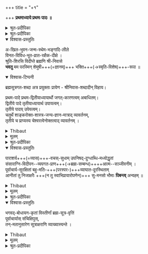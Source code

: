 +++
title = "+१"

+++
**प्रथमाध्याये प्रथमः पादः ॥**

<details><summary>श्रुत-प्रदीपिका</summary>

वरदं द्विरदाद्रिशेखरं  
कमलाया दयितं दयानिधिम् ।  
सकलार्थिजनार्थितप्रदं  
प्रणमामि प्रणतार्तिहारिणम् ॥
</details>

<details><summary>श्रुत-प्रदीपिका</summary>

वेदान्त-सूत्र-भाष्यार्थम्  
आचार्योपासनाच् छृतम् ।  
तद्-गिरा दीपिकेवाहं  
दर्शयिष्ये यथामति ॥
</details>


<details open><summary>विश्वास-प्रस्तुतिः</summary>

अ-खिल-भुवन-जन्म-स्थेम-भङ्गादि-लीले  
विनत-विविध-भूत-व्रात-रक्षैक-दीक्षे ।  
श्रुति-शिरसि विदीप्ते ब्रह्मणि श्री-निवासे  
**भवतु** मम परस्मिन् शेमुषी+++(=ज्ञानम्)+++ भक्ति+++(→स्मृति-विशेष)+++-रूपा ॥
</details>

<details open><summary>विश्वास-टिप्पनी</summary>

ब्रह्मसूत्रगत-शब्दा अत्र प्रयुक्ताः प्रायेण - श्रीनिवास-शब्दादीन् विहाय।  

प्रथम-पादे प्रथम-द्वितीयाध्यायार्थो  जगत्-कारणत्वम् अबाधितम्।  
द्वितीये पादे तृतीयाध्यायार्थ उपायत्वम्।  
तृतीये पादय् उपेयत्वम्।  
चतुर्थे शाङ्करोक्त-शास्त्र-जन्य-ज्ञान-मात्राद् व्यावर्तनम्,  
तृतीये च प्राप्यस्य चेश्वरत्वेनोक्तत्वाद् व्यावर्तनम् । 
</details>


<details><summary>Thibaut</summary>

MAY my mind be filled with devotion towards the highest Brahman, the abode of Lakshmi who is luminously revealed in the Upanishads; who in sport produces, sustains, and reabsorbs the entire Universe; whose only aim is to foster the manifold classes of beings that humbly worship him.
</details>


<details><summary>मूलम्</summary>

अखिलभुवनजन्मस्थेमभङ्गादिलीले  
विनतविविधभूतव्रातरक्षैकदीक्षे ।  
श्रुतिशिरसि विदीप्ते ब्रह्मणि श्रीनिवासे  
भवतु मम परस्मिन् शेमुषी भक्तिरूपा ॥
</details>

<details><summary>श्रुत-प्रदीपिका</summary>

प्रारिप्सितप्रबन्धस्याविघ्नपरिसमाप्तिप्रचयगमनार्थमिष्टदेवतोपासनलक्षणमङ्गलं श्रुत्याकुर्वन्नर्थं प्रतिपाद्यं संक्षेपतः श्रोतृबुद्धिसमवधानाय दर्शयति - अखिलेति । प्रथमेन पादेन प्रथमद्विकार्थसंक्षेपः, द्वितीयेन तूत्तरस्य । भवतीति भुवनं कार्यजातम् । कतिपयकारणचतुर्मुखादिव्यावृत्त्यर्थम् अखिल शब्दः । प्रायिकत्वनिवृत्त्यर्थं सकलेत्य नुक्तिः । अज्ञातं नास्ति इतिवदखिलेति व्यतिरेकोक्तिः । अकारोपक्रमत्वसिद्धये निखिलेत्यनुक्तिः । तस्य भगवद्वाचकत्वशक्तियोगात्तदविवक्षायामपि माङ्गलिकत्वमकारस्य । नञो मङ्गलेतरत्वं निषेध्यविशेषापेक्षया, न स्वतः । अत्र तु वैकल्यनिषेधेन पौष्कल्यपरत्वात् माङ्गलिकत्वमेव । जन्म त्रिविधम् । स्थेमा - अन्तर्यामिविष्ण्ववतारादिमुखेनैव करणीया विविधा स्थितिः । भङ्गः - नित्यनैमित्तिकप्राकृतरूपः । मोक्षस्य लयान्तर्भावेऽपि शास्त्रस्य प्रधानप्रयोजनतया विषयवत् पृथगेव वक्तव्यत्वादनेकार्थसाधारणेन शब्देन तमन्तर्भावयितुमयुक्तम् । अतो हि पूर्वाचार्याः पृथगूचुः - जगज्जन्मस्थितिध्वंसमहानन्दैकहेतवे जगदुद्भवस्थितिप्रणाश- संसारविमोचनादयः इति । आदि शब्देनानुप्रवेशनियमनधारणादि गृह्यते ; प्रदेशान्तरे जगदुत्पत्तिस्थितिसंहारान्तः प्रवेशनियमनादिलीलम् इति स्वेनैव कण्ठरवेणोक्तार्थस्वीकारस्यैवोचितत्वात् । अप्रमेयोऽनियोज्यश्च इत्याद्युक्तप्रकारेण सापेक्षत्वादिव्युदासाय लीला शब्दः । जनयितृत्वाद्यनुक्त्वा जन्माद्युक्तिरुपादानाभिप्राया ; बहु स्यां प्रजायेयेति इति हि श्रुतिः । लीला शब्देन निमित्तत्वं द्योतितम् । अवाप्तसमस्तकामस्य व्यापारानुपपतिं्त परिहरतानेन लीलाशब्देन द्वितीयलक्षणार्थश्च सूचितः । अथ द्वितीयद्विकार्थं संक्षिपति - विनतेति । विनतरक्षाप दाभ्यां तृतीयचतुर्थलक्षणार्थौ सूचितौ । विशेषेण नताः प्रह्वीभूताः उपासकाः ; तद्वैविध्यं तदुपर्यपि बादरायणः संभवात् इत्यादिवक्ष्यमाणप्रकारेण । भूताः ; भगवज्ज्ञानेन लब्धसत्ताकाः इति भावः ; अस्ति ब्रह्मेति चेद्वेद, सन्तमेनं ततो विदुरिति इति श्रुतेः । विनतभूतसंबन्धी व्रातो विनतभूतव्रातः । व्रात शब्देन आस्फोटयन्ति पितरः पशुर्मनुष्यः पक्षी वा इत्याद्यर्थोऽभिप्रेतः । रक्षा इष्टप्रापणानिष्टनिवारणलक्षणा । एक शब्दः प्राधान्यपरः अप्यहं जीवितं जह्याम् काममात्मानं भार्यांपुत्रं वोपरुन्ध्यान्न त्वेव दासकर्मकरम् इति ह्युक्तम् । सा प्रधाना दीक्षा यस्य तत्तथोक्तम् । दीक्षा- शब्देनावर्जनीयत्वं गर्भितम्; एतद्व्रतं मम इति हि तदुक्तिः ।

अथ शास्त्रोपोद्धातचतुःसूत्र्यर्थमाह - श्रुतीति । ब्रह्मणो मानशून्यत्वान्यमानकत्वव्युदासेन शास्त्रारम्भणीयता हि तदर्थः । श्रुति शब्दः प्रमाणवैलक्षण्यं द्योतयति ; श्रूयते नित्यमिति हि श्रुतिः । शिरः शब्देनानन्यपरभागोक्तिः । विदीप्तिः विशेषेण दीप्तिः ; अग्न्यादिरूपेणकर्माराध्यताया अपि वेदान्तावगतत्वं ब्रह्मणः स्वतोऽनन्तपुरुषार्थत्वं चाभिप्रेत्य विशेषेण

दीप्तत्वमुक्तम् । ब्रह्मणीति सामान्यशब्दः । श्रीनिवास इति विशेषशब्दः । अत्र छागो वा मन्त्रवर्णात् इति न्यायोऽभिप्रेतः । श्रीनिवास शब्देन रूढितोऽवयवतश्च त्रिमूर्त्यैक्यसाम्योत्तीर्णत्वादिव्युदासो नित्यविभूतियोगश्च फलितः । परस्मिन्निति परमतः सेतून्मान इत्यत्र निर्णीतं प्राप्यत्वं विवक्षितम् । अथोपायोपेयात्मके प्रतिपाद्ये विनतपदसूचितमुपायांशं विशिनष्टि - शेमुषी भक्तिरूपेति । अत्रापि छागपशुन्यायोऽभिप्रेतः । पदद्वयेन धीकर्मसमुच्चयवाक्यार्थज्ञानमात्रोपायत्वव्युदासः । स्वनिकर्षाभिप्रायेणाह - ममेति ।

भवतु - फलान्तरादेतद्विषयोपायः स्वादुतम इति भावः ।

एवं परमविषयो दर्शितः । प्रयोजनं चात्रातिसंक्षिप्तम् ।  
अथ स्वग्रन्थस्यावान्तरविषयं स्वव्याख्येयस्य व्याख्येयान्तराद् वैषम्यं च वदन्  
संक्षिप्तं शास्त्रप्रयोजनं च विशदीकुर्वन्  
व्याख्यानान्तरेभ्यः स्वग्रन्थस्य वैलक्षण्यं च दर्शयन्न्  
अर्थात् गुरूपासनरूपं मङ्गलमाचरति - पाराशर्येति ।
</details>


<details open><summary>विश्वास-प्रस्तुतिः</summary>

पाराशर्य+++(=व्यास)+++-वचस्-सुधाम् उपनिषद्-दुग्धाब्धि-मध्योद्धृतां  
संसाराग्नि-विदीपन--व्यपगत-प्राण+++(→ब्रह्म-सम्बन्ध)++++आत्म--सञ्जीवनीम् ।  
पूर्वाचार्य-सुरक्षितां बहु-मति-+++(परस्पर-)+++व्याघात-दूरस्थिताम्  
आनीतां तु निजाक्षरैः +++(न तु स्वाभिप्रायारोपणेन)+++ सु-मनसो भौमाः **पिबन्त्व्** अन्वहम् ॥
</details>

<details><summary>Thibaut</summary>

The nectar of the teaching of Parāsara's son (Vyāsa),--which was brought up from the middle of the milk-ocean of the Upanishads--which restores to life the souls whose vital strength had departed owing to the heat of the fire of transmigratory existence--which was well guarded by the teachers of old--which was obscured by the mutual conflict of manifold opinions,--may intelligent men daily enjoy that as it is now presented to them in my words.
</details>


<details><summary>मूलम्</summary>

पाराशर्यवचस्सुधामुपनिषद्दुग्धाब्धिमध्योद्धृतां  
संसाराग्निविदीपनव्यपगतप्राणात्मसञ्जीवनीम् ।  
पूर्वाचार्यसुरक्षितां बहुमतिव्याघातदूरस्थिताम्  
आनीतां तु निजाक्षरैः सुमनसो भौमाः पिबन्त्वन्वहम् ॥
</details>

<details><summary>श्रुत-प्रदीपिका</summary>

व्यासस्यैव बादरायणत्वं श्रुतिसिद्धम् । जन्मतः प्रकर्षं च सूचयति पाराशर्यशब्देन । वचः- शब्दोऽर्थपर्यन्तः, वेदवित् इत्यत्र वेदशब्दवत् । वचसः सुधामिति निर्वाहे रूपकप्रकरणानौचित्यं सुधाशब्दामुख्यत्वं च । अमृतत्वहेतुत्वात् सुधात्वरूपणम् । पूर्वभागादप्यव्यवधानेन ब्रह्मप्रतिपादनरूपा सेत्यभिप्राय उपनिष च्छब्दः । उपनिषदां वेदसारत्वाभिप्रायो दुग्धशब्दः ; यथा आरण्कं च वेदेभ्य ओषधीभ्यो यथामृतम् इति । अब्धि शब्द आनन्त्यपरः । मध्य शब्देन सर्वश्रुतिमुख्यत्वमभिप्रेतम्, मध्यस्य सर्वप्रदेशानुगुण्यात् । अनेन स्वव्याख्येयस्य प्रमाणमूलता अवान्तरविषयश्च दर्शितौ । उद्धृतशब्देनातिनिम्नदेशनिमग्नोद्ग्रहणमभिदधता निःशेषार्थग्रहणं सूचितम् । परम प्रयोजनमाह - संसारेति । संसारस्याग्नित्वं तापत्रयात्मकतया । तत्राप्यवान्तरभेदं विद्यालब्धेः पूर्वं कदाचिदप्यनिर्वाप्यत्वं वैविध्यमनुपरतत्वं च द्योतयति विदीपन शब्दः । अनादिकालं बहुमुखश्रवणादिष्वन्यतमप्रकारेणालब्धपरमात्मानो व्यपगतप्राणाः । प्राणाः परमात्मा, प्राणमेवाभिसंविशन्ति इति श्रौतप्रयोगात् । संजीविनीम् इति परममोक्षहेतुत्वं विवक्षितम् । स्वग्रन्थस्य सत्संप्रदायमूलकतामाह - पूर्वेति । आर्थं गुरूपासनं चैतत्कीर्तनमुखेनात्र कृतम् । शंकरादिव्युदासाय पूर्वशब्दः । सुरक्षिताम् न परमुपदेशेन, ग्रन्थनिर्माणेनापीति भावः । तर्हि सा किमिति न प्रथितेत्यत्राह - बहुमतीति । बहूनां या मतयः तासां व्याघातो मिथो विरोधः, तेन **दूरस्थिताम्** । न यथावदप्रतिपत्तिमात्रम्, अन्यथा च प्रतिपत्तिरभूदिति भावः । तुशब्दः स्वग्रन्थवैषम्यपरः ।  
सुधासमाख्यानुगुण्याय ममाक्षरैरित्यनूक्तिः ; गायत्र्यवयवामृताक्षरैर् इत्यर्थः । सुमनसः ; सारासारविवेकादिविचक्षणाः । भौमाः ; अधीत-साङ्ग-सशिरस्-कवेदाः श्रुतकर्ममीमांसा भूलोकवासिनः । देशकालान्तरादिषु वृत्त्यादिसाफल्यमिति भावः । पिबन्तु ; सुधापानवदस्य श्रवणाद्यपि सुखरूपम् इत्यर्थः । अन्वहम् ; भोग्यतातिशयात् गभीरत्वाच्च ।
</details>


<details open><summary>विश्वास-प्रस्तुतिः</summary>

भगवद्-बोधायन-कृतां विस्तीर्णां ब्रह्म-सूत्र-वृत्तिं  
पूर्वाचार्यास् संचिक्षिपुस्,  
तन्-मतानुसारेण सूत्राक्षराणि व्याख्यास्यन्ते ।

</details>

<details><summary>Thibaut</summary>

The lengthy explanation (vr̥tti) of the Brahma-sūtras which was composed by the Reverend Bodhāyana has been abridged by former teachers; according to their views the words of the Sūtras will be explained in this present work.
</details>


<details><summary>मूलम्</summary>

भगवद्-बोधायन-कृतां विस्तीर्णां ब्रह्म-सूत्र-वृत्तिं  
पूर्वाचार्यास् संचिक्षिपुस्,  
तन्-मतानुसारेण सूत्राक्षराणि व्याख्यास्यन्ते ।

</details>


<details><summary>श्रुत-प्रदीपिका</summary>

पूर्वाचार्यग्रन्थाः प्रवर्त्यन्ताम् ; किं ग्रन्थान्तरनिर्माणप्रयत्नगौरवेणेत्यत्राह - भगवदिति । पूर्वाचार्यशब्दोऽत्र विवृतः । शङ्करादिभ्योऽपि ज्ञानाधिक्यपरो भगव च्छब्दः । द्रमिडाचार्यादिग्रन्थोऽतिसंक्षिप्तः । तन्मतानुसारेण ; न तु स्वोत्प्रेक्षया । सूत्राक्षराणि ; प्रकृति प्रत्ययानुगुण्येन ; न तु यथाकथंचिद्योजयितव्यानीति भावः । व्याङ्भ्यामुपसर्गाभ्यामपेक्षितविस्तरानपेक्षितसंकोचौ विवक्षितौ । व्याख्येयं पदम् उपादत्ते - अथेति ।
</details>

